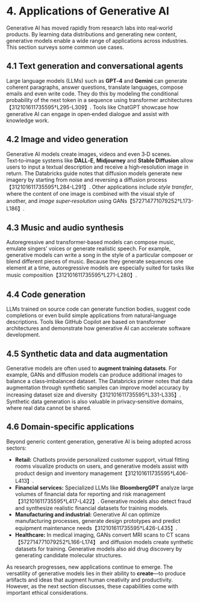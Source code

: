 # 4. Applications of Generative AI

Generative AI has moved rapidly from research labs into real‑world products.  By learning data distributions and generating new content, generative models enable a wide range of applications across industries.  This section surveys some common use cases.

## 4.1 Text generation and conversational agents

Large language models (LLMs) such as **GPT‑4** and **Gemini** can generate coherent paragraphs, answer questions, translate languages, compose emails and even write code.  They do this by modeling the conditional probability of the next token in a sequence using transformer architectures【312101611735595†L295-L309】.  Tools like ChatGPT showcase how generative AI can engage in open‑ended dialogue and assist with knowledge work.

## 4.2 Image and video generation

Generative AI models create images, videos and even 3‑D scenes.  Text‑to‑image systems like **DALL‑E**, **Midjourney** and **Stable Diffusion** allow users to input a textual description and receive a high‑resolution image in return.  The Databricks guide notes that diffusion models generate new imagery by starting from noise and reversing a diffusion process【312101611735595†L284-L291】.  Other applications include *style transfer*, where the content of one image is combined with the visual style of another, and *image super‑resolution* using GANs【572714771079252†L173-L186】.

## 4.3 Music and audio synthesis

Autoregressive and transformer‑based models can compose music, emulate singers’ voices or generate realistic speech.  For example, generative models can write a song in the style of a particular composer or blend different pieces of music.  Because they generate sequences one element at a time, autoregressive models are especially suited for tasks like music composition【312101611735595†L271-L280】.

## 4.4 Code generation

LLMs trained on source code can generate function bodies, suggest code completions or even build simple applications from natural‑language descriptions.  Tools like GitHub Copilot are based on transformer architectures and demonstrate how generative AI can accelerate software development.

## 4.5 Synthetic data and data augmentation

Generative models are often used to **augment training datasets**.  For example, GANs and diffusion models can produce additional images to balance a class‑imbalanced dataset.  The Databricks primer notes that data augmentation through synthetic samples can improve model accuracy by increasing dataset size and diversity【312101611735595†L331-L335】.  Synthetic data generation is also valuable in privacy‑sensitive domains, where real data cannot be shared.

## 4.6 Domain‑specific applications

Beyond generic content generation, generative AI is being adopted across sectors:

* **Retail:** Chatbots provide personalized customer support, virtual fitting rooms visualize products on users, and generative models assist with product design and inventory management【312101611735595†L406-L413】.
* **Financial services:** Specialized LLMs like **BloombergGPT** analyze large volumes of financial data for reporting and risk management【312101611735595†L417-L422】.  Generative models also detect fraud and synthesize realistic financial datasets for training models.
* **Manufacturing and industrial:** Generative AI can optimize manufacturing processes, generate design prototypes and predict equipment maintenance needs【312101611735595†L426-L435】.
* **Healthcare:** In medical imaging, GANs convert MRI scans to CT scans【572714771079252†L166-L174】 and diffusion models create synthetic datasets for training.  Generative models also aid drug discovery by generating candidate molecular structures.

As research progresses, new applications continue to emerge.  The versatility of generative models lies in their ability to **create**—to produce artifacts and ideas that augment human creativity and productivity.  However, as the next section discusses, these capabilities come with important ethical considerations.